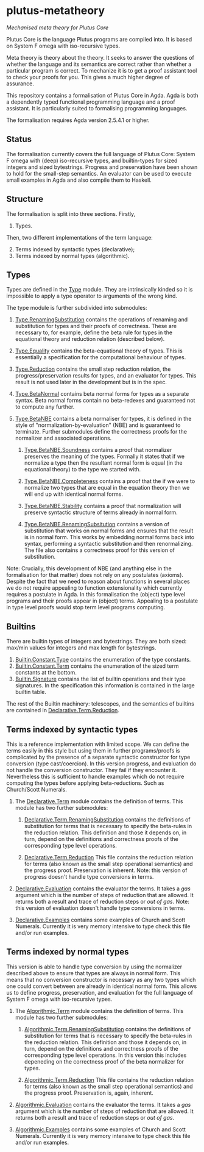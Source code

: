# plutus-metatheory
*Mechanised meta theory for Plutus Core*

Plutus Core is the language Plutus programs are compiled into. It is
based on System F omega with iso-recursive types.

Meta theory is theory about the theory. It seeks to answer the
questions of whether the language and its semantics are correct rather
than whether a particular program is correct. To mechanize it is to
get a proof assistant tool to check your proofs for you. This gives
a much higher degree of assurance.

This repository contains a formalisation of Plutus Core in Agda. Agda
is both a dependently typed functional programming language and a
proof assistant. It is particularly suited to formalising programming
languages.

The formalisation requires Agda version 2.5.4.1 or higher.

## Status

The formalisation currently covers the full language of Plutus Core:
System F omega with (deep) iso-recursive types, and builtin-types for
sized integers and sized bytestrings. Progress and preservation have
been shown to hold for the small-step semantics. An evaluator can be
used to execute small examples in Agda and also compile them to
Haskell.

## Structure

The formalisation is split into three sections. Firstly,

1. Types.

Then, two different implementations of the term language:

2. Terms indexed by syntactic types (declarative);
3. Terms indexed by normal types (algorithmic).

## Types

Types are defined in the
[Type](https://input-output-hk.github.io/plutus-metatheory/Type.html)
module. They are intrinsically kinded so it is impossible to apply a
type operator to arguments of the wrong kind.

The type module is further subdivided into submodules:

1. [Type.RenamingSubstitution](https://input-output-hk.github.io/plutus-metatheory/Type.RenamingSubstitution.html)
contains the operations of renaming and substitution for types and
their proofs of correctness. These are necessary to, for example,
define the beta rule for types in the equational theory and reduction
relation (described below).

2. [Type.Equality](https://input-output-hk.github.io/plutus-metatheory/Type.Equality.html) contains the beta-equational
theory of types. This is essentially a specification for the
computational behaviour of types.

3. [Type.Reduction](https://input-output-hk.github.io/plutus-metatheory/Type.Reduction.html) contains the small step
reduction relation, the progress/preservation results for types, and
an evaluator for types. This result is not used later in the
development but is in the spec.

4. [Type.BetaNormal](https://input-output-hk.github.io/plutus-metatheory/Type.BetaNormal.html) contains beta normal forms
for types as a separate syntax. Beta normal forms contain no
beta-redexes and guaranteed not to compute any further.

5. [Type.BetaNBE](https://input-output-hk.github.io/plutus-metatheory/Type.BetaNBE.html) contains a beta normaliser for
types, it is defined in the style of "normalization-by-evaluation"
(NBE) and is guaranteed to terminate. Further submodules define the
correctness proofs for the normalizer and associated operations.

   1. [Type.BetaNBE.Soundness](https://input-output-hk.github.io/plutus-metatheory/Type.BetaNBE.Soundness.html) contains a
      proof that normalizer preserves the meaning of the types. Formally it
      states that if we normalize a type then the resultant normal form is
      equal (in the equational theory) to the type we started with.
 
   2. [Type.BetaNBE.Completeness](https://input-output-hk.github.io/plutus-metatheory/Type.BetaNBE.Completeness.html)
      contains a proof that the if we were to normalize two types that are
      equal in the equation theory then we will end up with identical normal
      forms.
 
   3. [Type.BetaNBE.Stability](https://input-output-hk.github.io/plutus-metatheory/Type.BetaNBE.Stability.html) contains a
      proof that normalization will preserve syntactic structure of terms
      already in normal form.
 
   4. [Type.BetaNBE.RenamingSubsitution](https://input-output-hk.github.io/plutus-metatheory/Type.BetaNBE.RenamingSubstitution.html)
      contains a version of substitution that works on normal forms and
      ensures that the result is in normal form. This works by embedding
      normal forms back into syntax, performing a syntactic substitution and
      then renormalizing. The file also contains a correctness proof for
      this version of substitution.

Note: Crucially, this development of NBE (and anything else in the
formalisation for that matter) does not rely on any postulates
(axioms). Despite the fact that we need to reason about functions in
several places we do not require appealing to function extensionality
which currently requires a postulate in Agda. In this formalisation
the (object) type level programs and their proofs appear in (object)
terms. Appealing to a postulate in type level proofs would stop term
level programs computing.

## Builtins

There are builtin types of integers and bytestrings. They are both
sized: max/min values for integers and max length for bytestrings.

1. [Builtin.Constant.Type](https://input-output-hk.github.io/plutus-metatheory/Builtin.Constant.Type.html)
contains the enumeration of the type constants.
2. [Builtin.Constant.Term](https://input-output-hk.github.io/plutus-metatheory/Builtin.Constant.Term.html)
contains the enumeration of the sized term constants at the bottom.
3. [Builtin.Signature](https://input-output-hk.github.io/plutus-metatheory/Builtin.Signature.html)
contains the list of builtin operations and their type signatures. In
the specification this information is contained in the large builtin
table.

The rest of the Builtin machinery: telescopes, and the semantics of
builtins are contained in
[Declarative.Term.Reduction](https://input-output-hk.github.io/plutus-metatheory/Declarative.Term.Reduction.html).

## Terms indexed by syntactic types

This is a reference implementation with limited scope. We can define
the terms easily in this style but using them in further
programs/proofs is complicated by the presence of a separate syntactic
constructor for type conversion (type cast/coercion). In this version
progress, and evaluation do not handle the conversion
constructor. They fail if they encounter it. Nevertheless this is
sufficient to handle examples which do not require computing the types
before applying beta-reductions. Such as Church/Scott Numerals.


1. The [Declarative.Term](https://input-output-hk.github.io/plutus-metatheory/Declarative.Term.html)
module contains the definition of terms. This module has two further submodules:

   1. [Declarative.Term.RenamingSubstitution](https://input-output-hk.github.io/plutus-metatheory/Declarative.Term.RenamingSubstitution.html)
      contains the definitions of substitution for terms that is necessary to
      specify the beta-rules in the reduction relation. This definition and
      those it depends on, in turn, depend on the definitions and correctness
      proofs of the corresponding type level operations.

   2. [Declarative.Term.Reduction](https://input-output-hk.github.io/plutus-metatheory/Declarative.Term.Reduction.html)
      This file contains the reduction relation for terms (also known
      as the small step operational semantics) and the progress proof.
      Preservation is inherent. Note: this version of
      progress doesn't handle type conversions in terms.

2. [Declarative.Evaluation](https://input-output-hk.github.io/plutus-metatheory/Declarative.Evaluation.html)
contains the evaluator the terms. It takes a *gas* argument which is
the number of steps of reduction that are allowed. It returns both a
result and trace of reduction steps or *out of gas*. Note: this
version of evaluation doesn't handle type conversions in terms.

3. [Declarative.Examples](https://input-output-hk.github.io/plutus-metatheory/Declarative.Examples.html)
contains some examples of Church and Scott Numerals. Currently it is
very memory intensive to type check this file and/or run examples.

## Terms indexed by normal types

This version is able to handle type conversion by using the normalizer
described above to ensure that types are always in normal form. This
means that no conversion constructor is necessary as any two types
which one could convert between are already in identical normal
form. This allows us to define progress, preservation, and
evaluation for the full language of System F omega with iso-recursive
types.

1. The [Algorithmic.Term](https://input-output-hk.github.io/plutus-metatheory/Algorithmic.Term.html)
module contains the definition of terms. This module has two further submodules:

   1. [Algorithmic.Term.RenamingSubstitution](https://input-output-hk.github.io/plutus-metatheory/Algorithmic.Term.RenamingSubstitution.html)
      contains the definitions of substitution for terms that is
      necessary to specify the beta-rules in the reduction
      relation. This definition and those it depends on, in turn,
      depend on the definitions and correctness proofs of the
      corresponding type level operations. In this version this
      includes depeneding on the correctness proof of the beta
      normalizer for types.

   2. [Algorithmic.Term.Reduction](https://input-output-hk.github.io/plutus-metatheory/Algorithmic.Term.Reduction.html)
      This file contains the reduction relation for terms (also known
      as the small step operational semantics) and the progress proof.
      Preservation is, again, inherent.

2. [Algorithmic.Evaluation](https://input-output-hk.github.io/plutus-metatheory/Algorithmic.Evaluation.html)
contains the evaluator the terms. It takes a *gas* argument which is
the number of steps of reduction that are allowed. It returns both a
result and trace of reduction steps or *out of gas*.

3. [Algorithmic.Examples](https://input-output-hk.github.io/plutus-metatheory/Algorithmic.Examples.html)
contains some examples of Church and Scott Numerals. Currently it is
very memory intensive to type check this file and/or run examples.
